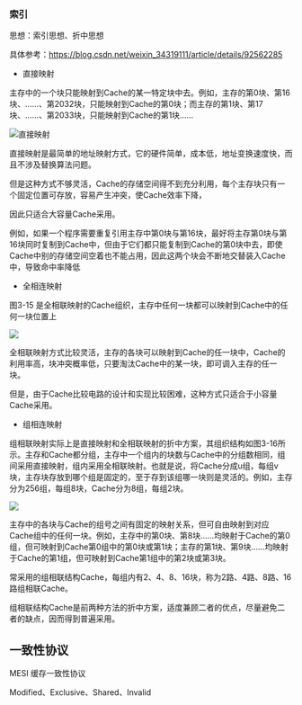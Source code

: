 

### 索引

思想：索引思想、折中思想

具体参考：https://blog.csdn.net/weixin_34319111/article/details/92562285

- 直接映射

主存中的一个块只能映射到Cache的某一特定块中去。例如，主存的第0块、第16块、……、第2032块，只能映射到Cache的第0块；而主存的第1块、第17块、……、第2033块，只能映射到Cache的第1块……

![直接映射](https://static.oschina.net/uploads/img/201803/07163540_dO4M.gif)

 直接映射是最简单的地址映射方式，它的硬件简单，成本低，地址变换速度快，而且不涉及替换算法问题。
 
 但是这种方式不够灵活，Cache的存储空间得不到充分利用，每个主存块只有一个固定位置可存放，容易产生冲突，使Cache效率下降，
 
 因此只适合大容量Cache采用。
 
 例如，如果一个程序需要重复引用主存中第0块与第16块，最好将主存第0块与第16块同时复制到Cache中，但由于它们都只能复制到Cache的第0块中去，即使Cache中别的存储空间空着也不能占用，因此这两个块会不断地交替装入Cache中，导致命中率降低

- 全相连映射

图3-15 是全相联映射的Cache组织，主存中任何一块都可以映射到Cache中的任何一块位置上

![](https://static.oschina.net/uploads/img/201803/07163541_oEp6.gif)

全相联映射方式比较灵活，主存的各块可以映射到Cache的任一块中，Cache的利用率高，块冲突概率低，只要淘汰Cache中的某一块，即可调入主存的任一块。

但是，由于Cache比较电路的设计和实现比较困难，这种方式只适合于小容量Cache采用。

- 组相连映射

 组相联映射实际上是直接映射和全相联映射的折中方案，其组织结构如图3-16所示。主存和Cache都分组，主存中一个组内的块数与Cache中的分组数相同，组间采用直接映射，组内采用全相联映射。也就是说，将Cache分成u组，每组v块，主存块存放到哪个组是固定的，至于存到该组哪一块则是灵活的。例如，主存分为256组，每组8块，Cache分为8组，每组2块。

 ![](https://static.oschina.net/uploads/img/201803/07163541_YspG.gif)

主存中的各块与Cache的组号之间有固定的映射关系，但可自由映射到对应Cache组中的任何一块。例如，主存中的第0块、第8块……均映射于Cache的第0组，但可映射到Cache第0组中的第0块或第1块；主存的第1块、第9块……均映射于Cache的第1组，但可映射到Cache第1组中的第2块或第3块。

常采用的组相联结构Cache，每组内有2、4、8、16块，称为2路、4路、8路、16路组相联Cache。

组相联结构Cache是前两种方法的折中方案，适度兼顾二者的优点，尽量避免二者的缺点，因而得到普遍采用。


## 一致性协议

MESI 缓存一致性协议

Modified、Exclusive、Shared、Invalid